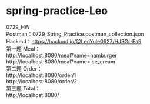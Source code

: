 # spring-practice-Leo
0729_HW  
Postman：0729_String_Practice.postman_collection.json  
Hackmd：https://hackmd.io/@LeoYule0627/HJ3Gr-Ea9  
第一題 Meal：  
http://localhost:8080/meal?name=hamburger  
http://localhost:8080/meal?name=ice_cream  
第二題 Order：  
http://localhost:8080/order/1  
http://localhost:8080/order/2  
第三題 Total：  
http://localhost:8080/
 
